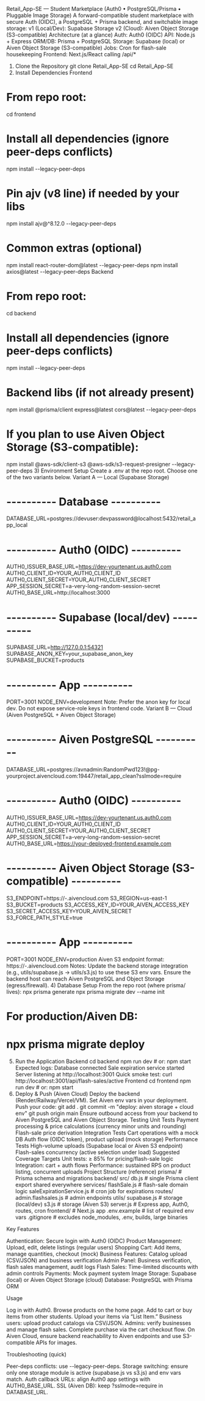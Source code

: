 Retail_App-SE — Student Marketplace (Auth0 • PostgreSQL/Prisma • Pluggable Image Storage)
A forward-compatible student marketplace with secure Auth (OIDC), a PostgreSQL + Prisma backend, and switchable image storage:
v1 (Local/Dev): Supabase Storage
v2 (Cloud): Aiven Object Storage (S3-compatible)
Architecture (at a glance)
Auth: Auth0 (OIDC)
API: Node.js + Express
ORM/DB: Prisma + PostgreSQL
Storage: Supabase (local) or Aiven Object Storage (S3-compatible)
Jobs: Cron for flash-sale housekeeping
Frontend: Next.js/React calling /api/*
1) Clone the Repository
git clone <your-repo-url> Retail_App-SE
cd Retail_App-SE
2) Install Dependencies
Frontend
# From repo root:
cd frontend

# Install all dependencies (ignore peer-deps conflicts)
npm install --legacy-peer-deps

# Pin ajv (v8 line) if needed by your libs
npm install ajv@^8.12.0 --legacy-peer-deps

# Common extras (optional)
npm install react-router-dom@latest --legacy-peer-deps
npm install axios@latest --legacy-peer-deps
Backend
# From repo root:
cd backend

# Install all dependencies (ignore peer-deps conflicts)
npm install --legacy-peer-deps

# Backend libs (if not already present)
npm install @prisma/client express@latest cors@latest --legacy-peer-deps

# If you plan to use Aiven Object Storage (S3-compatible):
npm install @aws-sdk/client-s3 @aws-sdk/s3-request-presigner --legacy-peer-deps
3) Environment Setup
Create a .env at the repo root. Choose one of the two variants below.
Variant A — Local (Supabase Storage)
# ---------- Database ----------
DATABASE_URL=postgres://devuser:devpassword@localhost:5432/retail_app_local

# ---------- Auth0 (OIDC) ----------
AUTH0_ISSUER_BASE_URL=https://dev-yourtenant.us.auth0.com
AUTH0_CLIENT_ID=YOUR_AUTH0_CLIENT_ID
AUTH0_CLIENT_SECRET=YOUR_AUTH0_CLIENT_SECRET
APP_SESSION_SECRET=a-very-long-random-session-secret
AUTH0_BASE_URL=http://localhost:3000

# ---------- Supabase (local/dev) ----------
SUPABASE_URL=http://127.0.0.1:54321
SUPABASE_ANON_KEY=your_supabase_anon_key
SUPABASE_BUCKET=products

# ---------- App ----------
PORT=3001
NODE_ENV=development
Note: Prefer the anon key for local dev. Do not expose service-role keys in frontend code.
Variant B — Cloud (Aiven PostgreSQL + Aiven Object Storage)
# ---------- Aiven PostgreSQL ----------
DATABASE_URL=postgres://avnadmin:RandomPwd123!@pg-yourproject.aivencloud.com:19447/retail_app_clean?sslmode=require

# ---------- Auth0 (OIDC) ----------
AUTH0_ISSUER_BASE_URL=https://dev-yourtenant.us.auth0.com
AUTH0_CLIENT_ID=YOUR_AUTH0_CLIENT_ID
AUTH0_CLIENT_SECRET=YOUR_AUTH0_CLIENT_SECRET
APP_SESSION_SECRET=a-very-long-random-session-secret
AUTH0_BASE_URL=https://your-deployed-frontend.example.com

# ---------- Aiven Object Storage (S3-compatible) ----------
S3_ENDPOINT=https://<project-name>-<service-name>.aivencloud.com
S3_REGION=us-east-1
S3_BUCKET=products
S3_ACCESS_KEY_ID=YOUR_AIVEN_ACCESS_KEY
S3_SECRET_ACCESS_KEY=YOUR_AIVEN_SECRET
S3_FORCE_PATH_STYLE=true

# ---------- App ----------
PORT=3001
NODE_ENV=production
Aiven S3 endpoint format:
https://<project-name>-<service-name>.aivencloud.com
Notes:
Update the backend storage integration (e.g., utils/supabase.js → utils/s3.js) to use these S3 env vars.
Ensure the backend host can reach Aiven PostgreSQL and Object Storage (egress/firewall).
4) Database Setup
From the repo root (where prisma/ lives):
npx prisma generate
npx prisma migrate dev --name init
# For production/Aiven DB:
# npx prisma migrate deploy
5) Run the Application
Backend
cd backend
npm run dev     # or: npm start
Expected logs:
Database connected
Sale expiration service started
Server listening at http://localhost:3001
Quick smoke test:
curl http://localhost:3001/api/flash-sales/active
Frontend
cd frontend
npm run dev     # or: npm start
6) Deploy & Push (Aiven Cloud)
Deploy the backend (Render/Railway/Vercel/VM).
Set Aiven env vars in your deployment.
Push your code:
git add .
git commit -m "deploy: aiven storage + cloud env"
git push origin main
Ensure outbound access from your backend to Aiven PostgreSQL and Aiven Object Storage.
Testing
Unit Tests
Payment processing & price calculations (currency minor units and rounding)
Flash-sale price derivation
Integration Tests
Cart operations with a mock DB
Auth flow (OIDC token), product upload (mock storage)
Performance Tests
High-volume uploads (Supabase local or Aiven S3 endpoint)
Flash-sales concurrency (active selection under load)
Suggested Coverage Targets
Unit tests: ≥ 85% for pricing/flash-sale logic
Integration: cart + auth flows
Performance: sustained RPS on product listing, concurrent uploads
Project Structure (reference)
prisma/                          # Prisma schema and migrations
backend/
  src/
    db.js                        # single Prisma client export shared everywhere
    services/
      flashSale.js               # flash-sale domain logic
      saleExpirationService.js   # cron job for expirations
    routes/
      admin.flashsales.js        # admin endpoints
    utils/
      supabase.js                # storage (local/dev)
      s3.js                      # storage (Aiven S3)
    server.js                    # Express app, Auth0, routes, cron
frontend/                        # Next.js app
.env.example                     # list of required env vars
.gitignore                       # excludes node_modules, .env, builds, large binaries


Key Features

Authentication: Secure login with Auth0 (OIDC)
Product Management: Upload, edit, delete listings (regular users)
Shopping Cart: Add items, manage quantities, checkout (mock)
Business Features: Catalog upload (CSV/JSON) and business verification
Admin Panel: Business verification, flash sales management, audit logs
Flash Sales: Time-limited discounts with admin controls
Payments: Mock payment system
Image Storage: Supabase (local) or Aiven Object Storage (cloud)
Database: PostgreSQL with Prisma ORM

Usage

Log in with Auth0.
Browse products on the home page.
Add to cart or buy items from other students.
Upload your items via “List Item.”
Business users: upload product catalogs via CSV/JSON.
Admins: verify businesses and manage flash sales.
Complete purchase via the cart checkout flow.
On Aiven Cloud, ensure backend reachability to Aiven endpoints and use S3-compatible APIs for images.

Troubleshooting (quick)

Peer-deps conflicts: use --legacy-peer-deps.
Storage switching: ensure only one storage module is active (supabase.js vs s3.js) and env vars match.
Auth callback URLs: align Auth0 app settings with AUTH0_BASE_URL.
SSL (Aiven DB): keep ?sslmode=require in DATABASE_URL.
